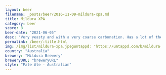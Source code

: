 ```yaml
---
layout: beer
filename: _posts/beer/2016-11-09-mildura-xpa.md
title: Mildura XPA
category: beer
score: 3
beer-date: "2021-06-05"
desc: "Very yeasty and with a very coarse carbonation. Has a lot of the flavours that I don’t want in my home brew. Just too yeasty"
permalink: /beer/:title.html
img: /img/list/mildura-xpa.jpeguntappd: "https://untappd.com/b/mildura-brewery-birthday-xpa/3552818"
country: "Australia"
brewery: "Mildura Brewery"
breweryURL: "breweryURL"
style: "Pale Ale - Australian"
---
```


